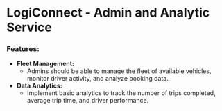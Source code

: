 # LogiConnect - Admin and Analytic Service

### Features:

- **Fleet Management:**
  - Admins should be able to manage the fleet of available vehicles, monitor driver activity, and analyze booking data.
- **Data Analytics:**
  - Implement basic analytics to track the number of trips completed, average trip time, and driver performance.

